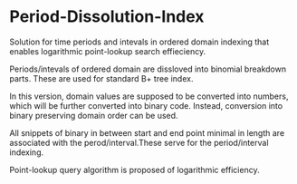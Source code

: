 # Period-Dissolution-Index
Solution for time periods and intevals in ordered domain indexing that enables logarithmic point-lookup search effieciency.

Periods/intevals of ordered domain are dissloved into binomial breakdown parts. These are used for standard B+ tree index.

In this version, domain values are supposed to be converted into numbers, which will be further converted into binary code. Instead, conversion into binary preserving domain order can be used.

All snippets of binary in between start and end point minimal in length are associated with the perod/interval.These serve for the period/interval indexing.

Point-lookup query algorithm is proposed of logarithmic efficiency.
